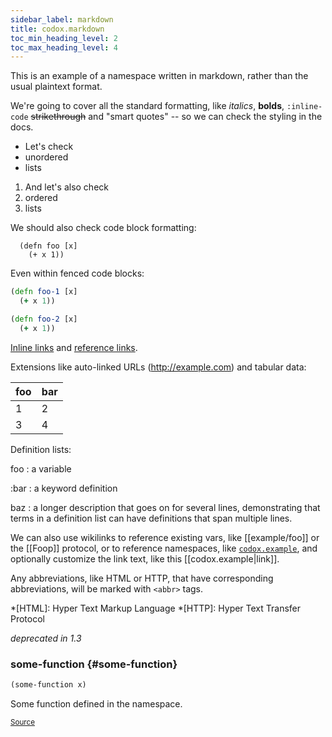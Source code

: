 ```yaml
---
sidebar_label: markdown
title: codox.markdown
toc_min_heading_level: 2
toc_max_heading_level: 4
---
```


This is an example of a namespace written in markdown, rather than the usual
  plaintext format.

  We're going to cover all the standard formatting, like *italics*, **bolds**,
  `:inline-code` ~~strikethrough~~ and "smart quotes" -- so we can check the
  styling in the docs.

  - Let's check
  - unordered
  - lists

  1. And let's also check
  2. ordered
  2. lists

  We should also check code block formatting:

      (defn foo [x]
        (+ x 1))

  Even within fenced code blocks:

  ```clojure
  (defn foo-1 [x]
    (+ x 1))
  ```

  ~~~clojure
  (defn foo-2 [x]
    (+ x 1))
  ~~~

  [Inline links](http://example.com) and [reference links][1].

  [1]: http://example.com

  Extensions like auto-linked URLs (http://example.com) and tabular data:

  foo | bar
  ----|----
   1  |  2
   3  |  4

  Definition lists:

  foo
  : a variable

  :bar
  : a keyword definition

  baz
  : a longer description that goes on for several lines, demonstrating that
    terms in a definition list can have definitions that span multiple lines.

  We can also use wikilinks to reference existing vars, like [[example/foo]] or
  the [[Foop]] protocol, or to reference namespaces, like [`codox.example`](../../codox/example/), and
  optionally customize the link text, like this [[codox.example|link]].

  Any abbreviations, like HTML or HTTP, that have corresponding abbreviations,
  will be marked with `<abbr>` tags.

  *[HTML]: Hyper Text Markup Language
  *[HTTP]: Hyper Text Transfer Protocol

*deprecated in 1.3*





### some\-function {#some-function}
``` clojure
(some-function x)
```


Some function defined in the namespace.
<p><sub><a href="https://github.com/weavejester/codox/blob/master/example/src/clojure/codox/markdown.clj#L70-L73">Source</a></sub></p>
